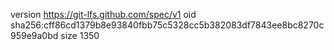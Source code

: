 version https://git-lfs.github.com/spec/v1
oid sha256:cff86cd1379b8e93840fbb75c5328cc5b382083df7843ee8bc8270c959e9a0bd
size 1350
